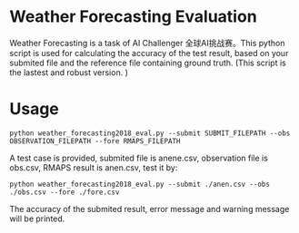 # Weather Forecasting Evaluation
Weather Forecasting is a task of AI Challenger 全球AI挑战赛。This python script is used for calculating the accuracy of the test result, based on your submited file and the reference file containing ground truth.  (This script is the lastest and robust version. )
# Usage
```
python weather_forecasting2018_eval.py --submit SUBMIT_FILEPATH --obs OBSERVATION_FILEPATH --fore RMAPS_FILEPATH
```
A test case is provided, submited file is anene.csv, observation file is obs.csv, RMAPS result is anen.csv, test it by:
```
python weather_forecasting2018_eval.py --submit ./anen.csv --obs ./obs.csv --fore ./fore.csv
```
The accuracy of the submited result, error message and warning message will be printed.

